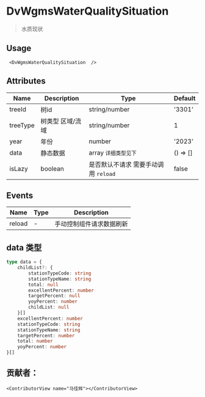 <!--
 * @Author: mjh
 * @Date: 2023-08-31 11:25:59
 * @LastEditors: mjh
 * @LastEditTime: 2023-09-08 15:28:37
 * @Description: 
-->
# DvWgmsWaterQualitySituation  

> 水质现状

## Usage

```vue
 <DvWgmsWaterQualitySituation  />
```


## Attributes

| Name | Description   | Type | Default |
| --- |--------|-------------|-------------|
| treeId | 树id | string/number | '3301' |
| treeType | 树类型 区域/流域 | string/number | 1 |
| year | 年份 | number| '2023' |
| data | 静态数据 | array `详细类型见下` | () => [] |
| isLazy | boolean | 是否默认不请求 需要手动调用 `reload`| false |


## Events

| Name | Type | Description |
| --- | --- |-------------|
| reload | - | 手动控制组件请求数据刷新      |

## data 类型
```ts
type data = {
    childList?: {
        stationTypeCode: string
        stationTypeName: string
        total: null
        excellentPercent: number
        targetPercent: null
        yoyPercent: number
        childList: null
    }[]
    excellentPercent: number
    stationTypeCode: string
    stationTypeName: string
    targetPercent: number
    total: number
    yoyPercent: number
}[]
```

## 贡献者：

```vue
<ContributorView name="马佳辉"></ContributorView>
```
